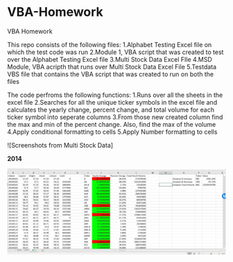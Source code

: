 # VBA-Homework
VBA Homework

This repo consists of the following files:
    1.Alphabet Testing Excel file on which the test code was run
    2.Module 1, VBA script that was created to test over the Alphabet Testing Excel file
    3.Multi Stock Data Excel FIle
    4.MSD Module, VBA acripth that runs over Multi Stock Data Excel File
    5.Testdata VBS file that contains the VBA script that was created to run on both the files

The code perfroms the following functions:
    1.Runs over all the sheets in the excel file
    2.Searches for all the unique ticker symbols in the excel file and calculates the yearly change, percent change, and total volume for each ticker symbol into seperate columns
    3.From those new created column find the max and min of the percent change. Also, find the max of the volume
    4.Apply conditional formatting to cells
    5.Apply Number formatting to cells

![Screenshots from Multi Stock Data]

**2014**

![2014](Images/2014.jpg)
